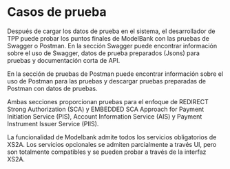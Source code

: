 # Casos de prueba

Después de cargar los datos de prueba en el sistema, el desarrollador de TPP puede probar los puntos finales de ModelBank con las pruebas de Swagger o Postman. En la sección Swagger puede encontrar información sobre el uso de Swagger, datos de prueba preparados (Jsons) para pruebas y documentación corta de API.

En la sección de pruebas de Postman puede encontrar información sobre el uso de Postman para las pruebas y descargar pruebas preparadas de Postman con datos de pruebas.

Ambas secciones proporcionan pruebas para el enfoque de REDIRECT Strong Authorization (SCA) y EMBEDDED SCA Approach for Payment Initiation Service (PIS), Account Information Service (AIS) y Payment Instrument Issuer Service (PIIS).

La funcionalidad de Modelbank admite todos los servicios obligatorios de XS2A.
Los servicios opcionales se admiten parcialmente a través UI, pero son totalmente compatibles y se pueden probar a través de la interfaz XS2A.
